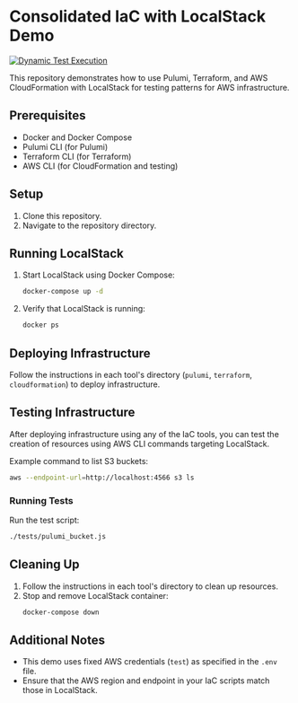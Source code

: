 # Consolidated IaC with LocalStack Demo

[![Dynamic Test Execution](https://github.com/KinetechSolutions/iac-patterns/actions/workflows/test.yaml/badge.svg)](https://github.com/KinetechSolutions/iac-patterns/actions/workflows/test.yaml)

This repository demonstrates how to use Pulumi, Terraform, and AWS CloudFormation with LocalStack for testing patterns for AWS infrastructure.

## Prerequisites

- Docker and Docker Compose
- Pulumi CLI (for Pulumi)
- Terraform CLI (for Terraform)
- AWS CLI (for CloudFormation and testing)

## Setup

1. Clone this repository.
2. Navigate to the repository directory.

## Running LocalStack

1. Start LocalStack using Docker Compose:
   ```sh
   docker-compose up -d
   ```

2. Verify that LocalStack is running:
   ```sh
   docker ps
   ```

## Deploying Infrastructure

Follow the instructions in each tool's directory (`pulumi`, `terraform`, `cloudformation`) to deploy infrastructure.

## Testing Infrastructure

After deploying infrastructure using any of the IaC tools, you can test the creation of resources using AWS CLI commands targeting LocalStack.

Example command to list S3 buckets:

```sh
aws --endpoint-url=http://localhost:4566 s3 ls
```

### Running Tests

Run the test script:

```sh
./tests/pulumi_bucket.js
```

## Cleaning Up

1. Follow the instructions in each tool's directory to clean up resources.
2. Stop and remove LocalStack container:
   ```sh
   docker-compose down
   ```

## Additional Notes

- This demo uses fixed AWS credentials (`test`) as specified in the `.env` file.
- Ensure that the AWS region and endpoint in your IaC scripts match those in LocalStack.